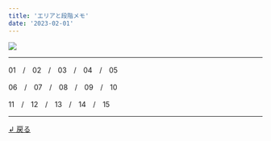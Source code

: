 ```yaml
---
title: 'エリアと段階メモ'
date: '2023-02-01'
---
```

![](/images/11.jpg)
***
01　/　02　/　03　/　04　/　05

06　/　07　/　08　/　09　/　10

11　/　12　/　13　/　14　/　15
***
[ ↲ 戻る ](/posts/0)
